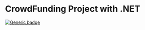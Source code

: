 CrowdFunding Project with .NET 
=======================
[![Generic badge](https://img.shields.io/badge/<SUBJECT>-<STATUS>-<COLOR>.svg)](https://shields.io/)

